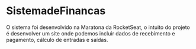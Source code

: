 # SistemadeFinancas
O sistema foi desenvolvido na Maratona da RocketSeat, o intuito do projeto é desenvolver um site onde podemos incluir dados de recebimento e pagamento, cálculo de entradas e saídas. 

